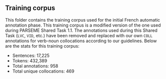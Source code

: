 ## Training corpus

This folder contains the training corpus used for the initial French automatic annotation phase.
This training corpus is a modified version of the one used during PARSEME Shared Task 1.1.
The annotations used during this Shared Task (`LVC`, `VID`, etc.) have been removed and replaced with our own `COLL` annotations for verb-noun collocations according to our guidelines.
Below are the stats for this training corpus:

* Sentences: 17,225
* Tokens: 432,389
* Total annotations: 958
* Total unique collocations: 469
